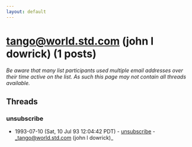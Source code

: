 ```yaml
---
layout: default
---
```


# tango@world.std.com (john l dowrick) (1 posts)

_Be aware that many list participants used multiple email addresses over their time active on the list. As such this page may not contain all threads available._

## Threads

### unsubscribe
+ 1993-07-10 (Sat, 10 Jul 93 12:04:42 PDT) - [unsubscribe](/archive/1993/07/52cce4780342b9103174f0e89de181575eceefb84d744cb3ef947694648972b2) - _tango@world.std.com (john l dowrick)_

